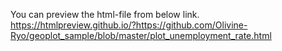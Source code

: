 You can preview the html-file from below link.  
https://htmlpreview.github.io/?https://github.com/Olivine-Ryo/geoplot_sample/blob/master/plot_unemployment_rate.html
